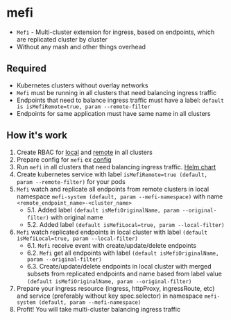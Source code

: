 # mefi
- `Mefi` - Multi-cluster extension for ingress, based on endpoints, which are replicated cluster by cluster
- Without any mash and other things overhead

## Required
- Kubernetes clusters without overlay networks
- `Mefi` must be running in all clusters that need balancing ingress traffic
- Endpoints that need to balance ingress traffic must have a label: `default is isMefiRemote=true, param --remote-filter`
- Endpoints for same application must have same name in all clusters 

## How it's work
1. Create RBAC for [local](https://github.com/destanyinside/mefi/tree/main/deploy/chart/templates/local_rbac.yaml) and [remote](https://github.com/destanyinside/mefi/tree/main/deploy/chart/templates/remote_rbac.yaml) in all clusters
2. Prepare config for `mefi` ex [config](hack/config.yaml)
3. Run `mefi` in all clusters that need balancing ingress traffic. [Helm chart](https://github.com/destanyinside/mefi/tree/main/deploy/chart)
4. Create kubernetes service with label `isMefiRemote=true (default, param --remote-filter)` for your pods
5. `Mefi` watch and replicate all endpoints from remote clusters in local namespace `mefi-system (default, param --mefi-namespace)` with name `<remote_endpoint_name>-<cluster_name>`
   + 5.1. Added label `(default isMefiOriginalName, param --original-filter)` with original name
   + 5.2. Added label `(default isMefiLocal=true, param --local-filter)`
6. `Mefi` watch replicated endpoints in local cluster with label `(default isMefiLocal=true, param --local-filter)`
   + 6.1. `Mefi` receive event with create/update/delete endpoints
   + 6.2. `Mefi` get all endpoints with label `(default isMefiOriginalName, param --original-filter)`
   + 6.3. Create/update/delete endpoints in local cluster with merged subsets from replicated endpoints and name based from label value `(default isMefiOriginalName, param --original-filter)`
7. Prepare your ingress resource (ingress, httpProxy, ingressRoute, etc) and service (preferably without key spec.selector) in namespace `mefi-system (default, param --mefi-namespace)`
8. Profit! You will take multi-cluster balancing ingress traffic

